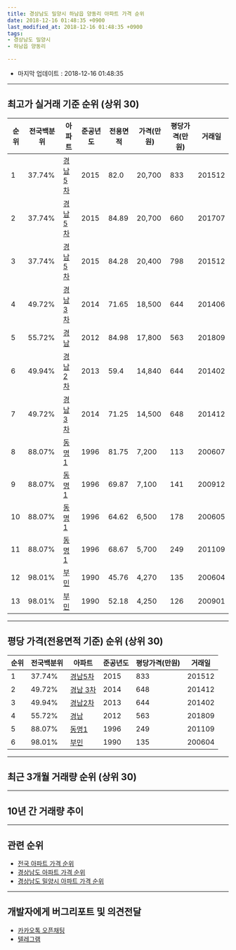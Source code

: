 ```yaml
---
title: 경상남도 밀양시 하남읍 양동리 아파트 가격 순위
date: 2018-12-16 01:48:35 +0900
last_modified_at: 2018-12-16 01:48:35 +0900
tags:
- 경상남도 밀양시
- 하남읍 양동리

---
```


* 마지막 업데이트 : 2018-12-16 01:48:35

---

## 최고가 실거래 기준 순위 (상위 30)


|순위|전국백분위|아파트|준공년도|전용면적|가격(만원)|평당가격(만원)|거래일|
|---|---|---|---|---|---|---|---|
|1|37.74%|[경남5차](https://search.naver.com/search.naver?query=%EA%B2%BD%EC%83%81%EB%82%A8%EB%8F%84+%EB%B0%80%EC%96%91%EC%8B%9C+%ED%95%98%EB%82%A8%EC%9D%8D+%EC%96%91%EB%8F%99%EB%A6%AC+%EA%B2%BD%EB%82%A85%EC%B0%A8)|2015|82.0|20,700|833|201512|
|2|37.74%|[경남5차](https://search.naver.com/search.naver?query=%EA%B2%BD%EC%83%81%EB%82%A8%EB%8F%84+%EB%B0%80%EC%96%91%EC%8B%9C+%ED%95%98%EB%82%A8%EC%9D%8D+%EC%96%91%EB%8F%99%EB%A6%AC+%EA%B2%BD%EB%82%A85%EC%B0%A8)|2015|84.89|20,700|660|201707|
|3|37.74%|[경남5차](https://search.naver.com/search.naver?query=%EA%B2%BD%EC%83%81%EB%82%A8%EB%8F%84+%EB%B0%80%EC%96%91%EC%8B%9C+%ED%95%98%EB%82%A8%EC%9D%8D+%EC%96%91%EB%8F%99%EB%A6%AC+%EA%B2%BD%EB%82%A85%EC%B0%A8)|2015|84.28|20,400|798|201512|
|4|49.72%|[경남 3차](https://search.naver.com/search.naver?query=%EA%B2%BD%EC%83%81%EB%82%A8%EB%8F%84+%EB%B0%80%EC%96%91%EC%8B%9C+%ED%95%98%EB%82%A8%EC%9D%8D+%EC%96%91%EB%8F%99%EB%A6%AC+%EA%B2%BD%EB%82%A8+3%EC%B0%A8)|2014|71.65|18,500|644|201406|
|5|55.72%|[경남](https://search.naver.com/search.naver?query=%EA%B2%BD%EC%83%81%EB%82%A8%EB%8F%84+%EB%B0%80%EC%96%91%EC%8B%9C+%ED%95%98%EB%82%A8%EC%9D%8D+%EC%96%91%EB%8F%99%EB%A6%AC+%EA%B2%BD%EB%82%A8)|2012|84.98|17,800|563|201809|
|6|49.94%|[경남2차](https://search.naver.com/search.naver?query=%EA%B2%BD%EC%83%81%EB%82%A8%EB%8F%84+%EB%B0%80%EC%96%91%EC%8B%9C+%ED%95%98%EB%82%A8%EC%9D%8D+%EC%96%91%EB%8F%99%EB%A6%AC+%EA%B2%BD%EB%82%A82%EC%B0%A8)|2013|59.4|14,840|644|201402|
|7|49.72%|[경남 3차](https://search.naver.com/search.naver?query=%EA%B2%BD%EC%83%81%EB%82%A8%EB%8F%84+%EB%B0%80%EC%96%91%EC%8B%9C+%ED%95%98%EB%82%A8%EC%9D%8D+%EC%96%91%EB%8F%99%EB%A6%AC+%EA%B2%BD%EB%82%A8+3%EC%B0%A8)|2014|71.25|14,500|648|201412|
|8|88.07%|[동명1](https://search.naver.com/search.naver?query=%EA%B2%BD%EC%83%81%EB%82%A8%EB%8F%84+%EB%B0%80%EC%96%91%EC%8B%9C+%ED%95%98%EB%82%A8%EC%9D%8D+%EC%96%91%EB%8F%99%EB%A6%AC+%EB%8F%99%EB%AA%851)|1996|81.75|7,200|113|200607|
|9|88.07%|[동명1](https://search.naver.com/search.naver?query=%EA%B2%BD%EC%83%81%EB%82%A8%EB%8F%84+%EB%B0%80%EC%96%91%EC%8B%9C+%ED%95%98%EB%82%A8%EC%9D%8D+%EC%96%91%EB%8F%99%EB%A6%AC+%EB%8F%99%EB%AA%851)|1996|69.87|7,100|141|200912|
|10|88.07%|[동명1](https://search.naver.com/search.naver?query=%EA%B2%BD%EC%83%81%EB%82%A8%EB%8F%84+%EB%B0%80%EC%96%91%EC%8B%9C+%ED%95%98%EB%82%A8%EC%9D%8D+%EC%96%91%EB%8F%99%EB%A6%AC+%EB%8F%99%EB%AA%851)|1996|64.62|6,500|178|200605|
|11|88.07%|[동명1](https://search.naver.com/search.naver?query=%EA%B2%BD%EC%83%81%EB%82%A8%EB%8F%84+%EB%B0%80%EC%96%91%EC%8B%9C+%ED%95%98%EB%82%A8%EC%9D%8D+%EC%96%91%EB%8F%99%EB%A6%AC+%EB%8F%99%EB%AA%851)|1996|68.67|5,700|249|201109|
|12|98.01%|[부민](https://search.naver.com/search.naver?query=%EA%B2%BD%EC%83%81%EB%82%A8%EB%8F%84+%EB%B0%80%EC%96%91%EC%8B%9C+%ED%95%98%EB%82%A8%EC%9D%8D+%EC%96%91%EB%8F%99%EB%A6%AC+%EB%B6%80%EB%AF%BC)|1990|45.76|4,270|135|200604|
|13|98.01%|[부민](https://search.naver.com/search.naver?query=%EA%B2%BD%EC%83%81%EB%82%A8%EB%8F%84+%EB%B0%80%EC%96%91%EC%8B%9C+%ED%95%98%EB%82%A8%EC%9D%8D+%EC%96%91%EB%8F%99%EB%A6%AC+%EB%B6%80%EB%AF%BC)|1990|52.18|4,250|126|200901|


---

## 평당 가격(전용면적 기준) 순위 (상위 30)


|순위|전국백분위|아파트|준공년도|평당가격(만원)|거래일|
|---|---|---|---|---|---|
|1|37.74%|[경남5차](https://search.naver.com/search.naver?query=%EA%B2%BD%EC%83%81%EB%82%A8%EB%8F%84+%EB%B0%80%EC%96%91%EC%8B%9C+%ED%95%98%EB%82%A8%EC%9D%8D+%EC%96%91%EB%8F%99%EB%A6%AC+%EA%B2%BD%EB%82%A85%EC%B0%A8)|2015|833|201512|
|2|49.72%|[경남 3차](https://search.naver.com/search.naver?query=%EA%B2%BD%EC%83%81%EB%82%A8%EB%8F%84+%EB%B0%80%EC%96%91%EC%8B%9C+%ED%95%98%EB%82%A8%EC%9D%8D+%EC%96%91%EB%8F%99%EB%A6%AC+%EA%B2%BD%EB%82%A8+3%EC%B0%A8)|2014|648|201412|
|3|49.94%|[경남2차](https://search.naver.com/search.naver?query=%EA%B2%BD%EC%83%81%EB%82%A8%EB%8F%84+%EB%B0%80%EC%96%91%EC%8B%9C+%ED%95%98%EB%82%A8%EC%9D%8D+%EC%96%91%EB%8F%99%EB%A6%AC+%EA%B2%BD%EB%82%A82%EC%B0%A8)|2013|644|201402|
|4|55.72%|[경남](https://search.naver.com/search.naver?query=%EA%B2%BD%EC%83%81%EB%82%A8%EB%8F%84+%EB%B0%80%EC%96%91%EC%8B%9C+%ED%95%98%EB%82%A8%EC%9D%8D+%EC%96%91%EB%8F%99%EB%A6%AC+%EA%B2%BD%EB%82%A8)|2012|563|201809|
|5|88.07%|[동명1](https://search.naver.com/search.naver?query=%EA%B2%BD%EC%83%81%EB%82%A8%EB%8F%84+%EB%B0%80%EC%96%91%EC%8B%9C+%ED%95%98%EB%82%A8%EC%9D%8D+%EC%96%91%EB%8F%99%EB%A6%AC+%EB%8F%99%EB%AA%851)|1996|249|201109|
|6|98.01%|[부민](https://search.naver.com/search.naver?query=%EA%B2%BD%EC%83%81%EB%82%A8%EB%8F%84+%EB%B0%80%EC%96%91%EC%8B%9C+%ED%95%98%EB%82%A8%EC%9D%8D+%EC%96%91%EB%8F%99%EB%A6%AC+%EB%B6%80%EB%AF%BC)|1990|135|200604|


---

## 최근 3개월 거래량 순위 (상위 30)


<div style="width:100%;">
    <canvas id="deal_count_ranking" height="250"></canvas>
</div>


<script>
new Chart(document.getElementById("deal_count_ranking"), {
    type: 'horizontalBar',
    data: {
        labels: ['경남5차'],
        datasets: [{
            label: '실거래 수',
            data: [1],
            borderColor: "rgba(255, 0, 128, 1)",
            backgroundColor: "rgba(255, 0, 128, 0.5)",
            fill: false,
        }]
    },
    options: {
        responsive: true,
        title: {
            display: true,
            text: '최근 3개월 거래량 순위'
        },
        tooltips: {
            mode: 'index',
            intersect: false,
            callbacks: {
                title: function(tooltipItems, data) {
                    return "실거래 수:";
                },
                label: function(tooltipItem, data) {
                    return data.labels[tooltipItem.index] + ": " + tooltipItem.xLabel;
                }
            }
        },
        hover: {
            mode: 'nearest',
            intersect: true
        },
        scales: {
            xAxes: [{
                display: true,
                scaleLabel: {
                    display: true,
                    labelString: '실거래 수'
                },
                ticks: {
                    suggestedMin: 0,
                }
            }],
            yAxes: [{
                display: true,
                ticks: {
                    autoSkip: false,
                    callback: function(value, index, values) {
                        if (value.length > 15)
                            return value.substr(0, 13) + "...";
                        else
                            return value;
                    }
                },
                scaleLabel: {
                    display: false,
                }
            }]
        }
    }
});

</script>


---

## 10년 간 거래량 추이


<div style="width:100%;">
    <canvas id="deal_progress" height="250"></canvas>
</div>

<script>
new Chart(document.getElementById("deal_progress"), {
    type: 'line',
    data: {
        labels: ['200812','200901','200902','200903','200904','200905','200906','200907','200908','200909','200910','200911','200912','201001','201002','201003','201004','201005','201006','201007','201008','201009','201010','201011','201012','201101','201102','201103','201104','201105','201106','201107','201108','201109','201110','201111','201112','201201','201202','201203','201204','201205','201206','201207','201208','201209','201210','201211','201212','201301','201302','201303','201304','201305','201306','201307','201308','201309','201310','201311','201312','201401','201402','201403','201404','201405','201406','201407','201408','201409','201410','201411','201412','201501','201502','201503','201504','201505','201506','201507','201508','201509','201510','201511','201512','201601','201602','201603','201604','201605','201606','201607','201608','201609','201610','201611','201612','201701','201702','201703','201704','201705','201706','201707','201708','201709','201710','201711','201712','201801','201802','201803','201804','201805','201806','201807','201808','201809','201810','201811','201812'],
        datasets: [{
            label: '실거래 수',
            pointRadius: 1,
            data: [0, 1, 0, 0, 0, 0, 1, 0, 0, 1, 1, 0, 1, 1, 0, 0, 0, 0, 0, 2, 1, 2, 1, 0, 0, 0, 1, 2, 1, 1, 1, 1, 1, 1, 1, 0, 0, 0, 0, 2, 0, 0, 0, 0, 2, 1, 2, 3, 1, 3, 2, 4, 0, 0, 7, 0, 2, 2, 0, 1, 1, 1, 3, 6, 3, 1, 7, 2, 6, 0, 2, 1, 3, 3, 1, 1, 0, 2, 2, 1, 0, 0, 0, 2, 6, 4, 2, 2, 1, 4, 2, 3, 2, 2, 1, 1, 1, 2, 0, 2, 1, 1, 1, 1, 0, 0, 3, 0, 1, 1, 2, 2, 2, 1, 1, 0, 0, 1, 1, 0, 0],
            borderColor: "rgba(255, 201, 14, 1)",
            backgroundColor: "rgba(255, 201, 14, 0.5)",
            fill: true,
        }]
    },
    options: {
        responsive: true,
        title: {
            display: true,
            text: '10년간 거래량 추이'
        },
        tooltips: {
            mode: 'index',
            intersect: false,
        },
        hover: {
            mode: 'nearest',
            intersect: true
        },
        scales: {
            xAxes: [{
                display: true,
                scaleLabel: {
                    display: true,
                    labelString: '년/월'
                }
            }],
            yAxes: [{
                display: true,
                ticks: {
                    suggestedMin: 0,
                },
                scaleLabel: {
                    display: true,
                    labelString: '실거래 수'
                }
            }]
        }
    }
});

</script>


---

## 관련 순위

- [전국 아파트 가격 순위](https://inasie.github.io/apt-ranking/전국)
- [경상남도 아파트 가격 순위](https://inasie.github.io/apt-ranking/경상남도)
- [경상남도 밀양시 아파트 가격 순위](https://inasie.github.io/apt-ranking/경상남도-밀양시)


---

## 개발자에게 버그리포트 및 의견전달

- [카카오톡 오픈채팅](https://open.kakao.com/o/gLJUAP4)
- [텔레그램](https://t.me/inasie)


